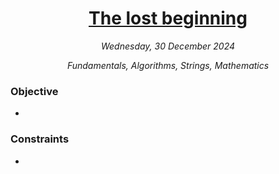 <h1 align="center">
  <a id="challenge_name" href="https://www.codewars.com/kata/659af96994b858db10e1675f">The lost beginning</a>
</h1>

<p align="center">
  <i id="completion_date" align="center">Wednesday, 30 December 2024</i>
</p>

<p align="center">
  <i id="tags" align="center">Fundamentals, Algorithms, Strings, Mathematics</i>
</p>

### Objective

-

### Constraints

-
